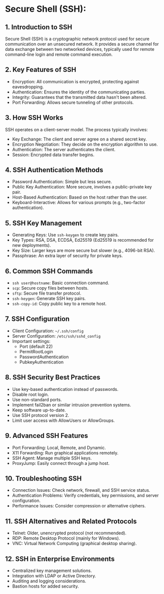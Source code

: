 # Secure Shell (SSH):

## 1. Introduction to SSH

Secure Shell (SSH) is a cryptographic network protocol used for secure communication over an unsecured network. It provides a secure channel for data exchange between two networked devices, typically used for remote command-line login and remote command execution.

## 2. Key Features of SSH

- Encryption: All communication is encrypted, protecting against eavesdropping.
- Authentication: Ensures the identity of the communicating parties.
- Integrity: Guarantees that the transmitted data hasn't been altered.
- Port Forwarding: Allows secure tunneling of other protocols.

## 3. How SSH Works

SSH operates on a client-server model. The process typically involves:

- Key Exchange: The client and server agree on a shared secret key.
- Encryption Negotiation: They decide on the encryption algorithm to use.
- Authentication: The server authenticates the client.
- Session: Encrypted data transfer begins.

## 4. SSH Authentication Methods

- Password Authentication: Simple but less secure.
- Public Key Authentication: More secure, involves a public-private key pair.
- Host-Based Authentication: Based on the host rather than the user.
- Keyboard-Interactive: Allows for various prompts (e.g., two-factor authentication).

## 5. SSH Key Management

- Generating Keys: Use `ssh-keygen` to create key pairs.
- Key Types: RSA, DSA, ECDSA, Ed25519 (Ed25519 is recommended for new deployments).
- Key Size: Larger keys are more secure but slower (e.g., 4096-bit RSA).
- Passphrase: An extra layer of security for private keys.

## 6. Common SSH Commands

- `ssh user@hostname`: Basic connection command.
- `scp`: Secure copy files between hosts.
- `sftp`: Secure file transfer protocol.
- `ssh-keygen`: Generate SSH key pairs.
- `ssh-copy-id`: Copy public key to a remote host.

## 7. SSH Configuration

- Client Configuration: `~/.ssh/config`
- Server Configuration: `/etc/ssh/sshd_config`
- Important settings:
  - Port (default 22)
  - PermitRootLogin
  - PasswordAuthentication
  - PubkeyAuthentication

## 8. SSH Security Best Practices

- Use key-based authentication instead of passwords.
- Disable root login.
- Use non-standard ports.
- Implement fail2ban or similar intrusion prevention systems.
- Keep software up-to-date.
- Use SSH protocol version 2.
- Limit user access with AllowUsers or AllowGroups.

## 9. Advanced SSH Features

- Port Forwarding: Local, Remote, and Dynamic.
- X11 Forwarding: Run graphical applications remotely.
- SSH Agent: Manage multiple SSH keys.
- ProxyJump: Easily connect through a jump host.

## 10. Troubleshooting SSH

- Connection Issues: Check network, firewall, and SSH service status.
- Authentication Problems: Verify credentials, key permissions, and server configuration.
- Performance Issues: Consider compression or alternative ciphers.

## 11. SSH Alternatives and Related Protocols

- Telnet: Older, unencrypted protocol (not recommended).
- RDP: Remote Desktop Protocol (mainly for Windows).
- VNC: Virtual Network Computing (graphical desktop sharing).

## 12. SSH in Enterprise Environments

- Centralized key management solutions.
- Integration with LDAP or Active Directory.
- Auditing and logging considerations.
- Bastion hosts for added security.

